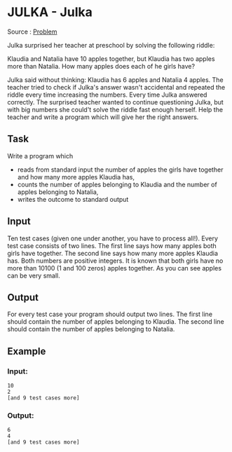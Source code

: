 # JULKA - Julka

Source : [Problem](https://www.spoj.com/problems/JULKA/)

Julka surprised her teacher at preschool by solving the following riddle:

Klaudia and Natalia have 10 apples together, but Klaudia has two apples more than Natalia. How many apples does each of he girls have?

Julka said without thinking: Klaudia has 6 apples and Natalia 4 apples. The teacher tried to check if Julka's answer wasn't accidental and repeated the riddle every time increasing the numbers. Every time Julka answered correctly. The surprised teacher wanted to continue questioning Julka, but with big numbers she could't solve the riddle fast enough herself. Help the teacher and write a program which will give her the right answers.

## Task

Write a program which

-   reads from standard input the number of apples the girls have together and how many more apples Klaudia has,
-   counts the number of apples belonging to Klaudia and the number of apples belonging to Natalia,
-   writes the outcome to standard output

## Input

Ten test cases (given one under another, you have to process all!). Every test case consists of two lines. The first line says how many apples both girls have together. The second line says how many more apples Klaudia has. Both numbers are positive integers. It is known that both girls have no more than 10100 (1 and 100 zeros) apples together. As you can see apples can be very small.

## Output

For every test case your program should output two lines. The first line should contain the number of apples belonging to Klaudia. The second line should contain the number of apples belonging to Natalia.

## Example

### Input:

    10
    2
    [and 9 test cases more]

### Output:

    6
    4
    [and 9 test cases more]
